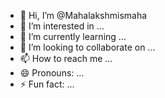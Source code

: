 - 👋 Hi, I’m @Mahalakshmismaha
- 👀 I’m interested in ...
- 🌱 I’m currently learning ...
- 💞️ I’m looking to collaborate on ...
- 📫 How to reach me ...
- 😄 Pronouns: ...
- ⚡ Fun fact: ...

<!---
Mahalakshmismaha/Mahalakshmismaha is a ✨ special ✨ repository because its `README.md` (this file) appears on your GitHub profile.
You can click the Preview link to take a look at your changes.
--->
